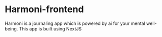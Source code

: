 # Harmoni-frontend
Harmoni is a journaling app which is powered by ai for your mental well-being. This app is built using NextJS
